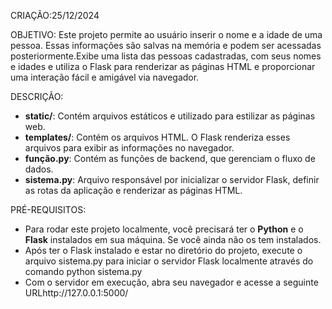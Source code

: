 CRIAÇÃO:25/12/2024

OBJETIVO:
Este projeto permite ao usuário inserir o nome e a idade de uma pessoa. Essas informações são salvas na memória e podem ser acessadas posteriormente.Exibe uma lista das pessoas cadastradas, com seus nomes e idades e utiliza o Flask para renderizar as páginas HTML e proporcionar uma interação fácil e amigável via navegador.

DESCRIÇÃO:
- **static/**: Contém arquivos estáticos e  utilizado para estilizar as páginas web.
- **templates/**: Contém os arquivos HTML. O Flask renderiza esses arquivos para exibir as informações no navegador.
- **função.py**: Contém as funções de backend, que gerenciam o fluxo de dados.
- **sistema.py**: Arquivo responsável por inicializar o servidor Flask, definir as rotas da aplicação e renderizar as páginas HTML.

PRÉ-REQUISITOS:
- Para rodar este projeto localmente, você precisará ter o **Python** e o **Flask** instalados em sua máquina. Se você ainda não os tem instalados.
- Após ter o Flask instalado e estar no diretório do projeto, execute o arquivo sistema.py para iniciar o servidor Flask localmente através do comando python sistema.py
- Com o servidor em execução, abra seu navegador e acesse a seguinte URLhttp://127.0.0.1:5000/
